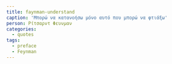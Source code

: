 ```yaml
---
title: faynman-understand
caption: 'Μπορώ να κατανοήσω μόνο αυτό που μπορώ να φτιάξω'
person: Ρίτσαρντ Φευνμαν
categories:
  - quotes
tags:
  - preface
  - Feynman
---
```

